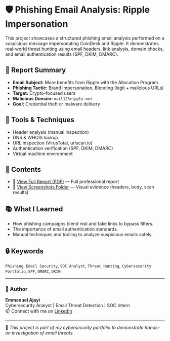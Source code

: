 # 🛡️ Phishing Email Analysis: Ripple Impersonation

This project showcases a structured phishing email analysis performed on a suspicious message impersonating CoinDesk and Ripple. It demonstrates real-world threat hunting using email headers, link analysis, domain checks, and email authentication results (SPF, DKIM, DMARC).

## 📑 Report Summary

- **Email Subject:** More benefits from Ripple with the Allocation Program
- **Phishing Tactic:** Brand Impersonation, Blending (legit + malicious URLs)
- **Target:** Crypto-focused users
- **Malicious Domain:** `mail123ripple.net`
- **Goal:** Credential theft or malware delivery

## 🧪 Tools & Techniques

- Header analysis (manual inspection)
- DNS & WHOIS lookup
- URL inspection (VirusTotal, urlscan.io)
- Authentication verification (SPF, DKIM, DMARC)
- Virtual machine environment

## 📂 Contents

- 📄 [View Full Report (PDF)](./1_Phishing_Email_Analysis_Report.pdf)
 — Full professional report
- 📁 [View Screenshots Folder](./z_screenshots/)
 — Visual evidence (headers, body, scan results)


## 📚 What I Learned

- How phishing campaigns blend real and fake links to bypass filters.
- The importance of email authentication standards.
- Manual techniques and tooling to analyze suspicious emails safely.

## 🔒 Keywords

`Phishing`, `Email Security`, `SOC Analyst`, `Threat Hunting`, `Cybersecurity Portfolio`, `SPF`, `DMARC`, `DKIM`

---

### 👤 Author

**Emmanuel Ajayi**  
Cybersecurity Analyst | Email Threat Detection | SOC Intern  
📫 Connect with me on [LinkedIn](https://www.linkedin.com/in/emmanuel-ajayi-gbenga)

---

📌 *This project is part of my cybersecurity portfolio to demonstrate hands-on investigation of email threats.*
